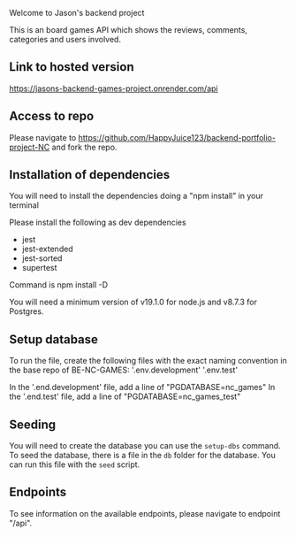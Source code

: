 Welcome to Jason's backend project

This is an board games API which shows the reviews, comments, categories and users involved.

## Link to hosted version

https://jasons-backend-games-project.onrender.com/api

## Access to repo

Please navigate to https://github.com/HappyJuice123/backend-portfolio-project-NC and fork the repo.

## Installation of dependencies

You will need to install the dependencies doing a "npm install" in your terminal

Please install the following as dev dependencies

- jest
- jest-extended
- jest-sorted
- supertest

Command is npm install -D <devDependencies>

You will need a minimum version of v19.1.0 for node.js and v8.7.3 for Postgres.

## Setup database

To run the file, create the following files with the exact naming convention in the base repo of BE-NC-GAMES:
'.env.development'
'.env.test'

In the '.end.development' file, add a line of "PGDATABASE=nc_games"
In the '.end.test' file, add a line of "PGDATABASE=nc_games_test"

## Seeding

You will need to create the database you can use the `setup-dbs` command.
To seed the database, there is a file in the `db` folder for the database. You can run this file with the `seed` script.

## Endpoints

To see information on the available endpoints, please navigate to endpoint "/api".
